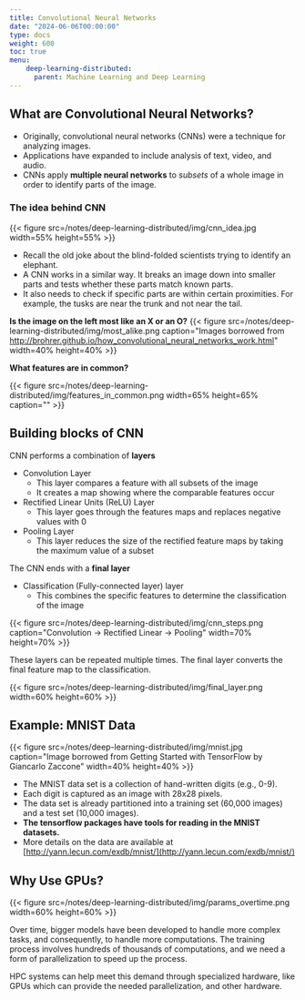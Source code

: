 ```yaml
---
title: Convolutional Neural Networks
date: "2024-06-06T00:00:00"
type: docs 
weight: 600
toc: true
menu: 
    deep-learning-distributed:
      parent: Machine Learning and Deep Learning
---
```


## What are Convolutional Neural Networks?
* Originally, convolutional neural networks (CNNs) were a technique for analyzing images.
* Applications have expanded to include analysis of text, video, and audio.
* CNNs apply __multiple neural networks__ to _subsets_ of a whole image in order to identify parts of the image.

### The idea behind CNN
{{< figure src=/notes/deep-learning-distributed/img/cnn_idea.jpg width=55% height=55% >}}
* Recall the old joke about the blind-folded scientists trying to identify an elephant.
* A CNN works in a similar way. It breaks an image down into smaller parts and tests whether these parts match known parts.
* It also needs to check if specific parts are within certain proximities.
   For example, the tusks are near the trunk and not near the tail.

**Is the image on the left most like an X or an O?**
{{< figure src=/notes/deep-learning-distributed/img/most_alike.png caption="Images borrowed from http://brohrer.github.io/how_convolutional_neural_networks_work.html" width=40% height=40% >}}

**What features are in common?**

{{< figure src=/notes/deep-learning-distributed/img/features_in_common.png width=65% height=65% caption="" >}}

## Building blocks of CNN

CNN performs a combination of **layers**
* Convolution Layer
  * This layer compares a feature with all subsets of the image
  * It creates a map showing where the comparable features occur
* Rectified Linear Units (ReLU) Layer
  * This layer goes through the features maps and replaces negative values with $0$
* Pooling Layer
  * This layer reduces the size of the rectified feature maps by taking the maximum value of a subset

The CNN ends with a **final layer**
* Classification (Fully-connected layer) layer
  * This combines the specific features to determine the classification of the image


{{< figure src=/notes/deep-learning-distributed/img/cnn_steps.png caption="Convolution → Rectified Linear → Pooling" width=70% height=70% >}}

These layers can be repeated multiple times. The final layer converts the final feature map to the classification.

{{< figure src=/notes/deep-learning-distributed/img/final_layer.png width=60% height=60% >}}

## Example: MNIST Data

{{< figure src=/notes/deep-learning-distributed/img/mnist.jpg caption="Image borrowed from Getting Started with TensorFlow by Giancarlo Zaccone" width=40% height=40% >}}

* The MNIST data set is a collection of hand-written digits (e.g., 0-9).
* Each digit is captured as an image with 28x28 pixels.
* The data set is already partitioned into a training set (60,000 images) and a test set (10,000 images).
* __The tensorflow packages have tools for reading in the MNIST datasets.__
* More details on the data are available at [http://yann.lecun.com/exdb/mnist/](http://yann.lecun.com/exdb/mnist/)


## Why Use GPUs? 
{{< figure src=/notes/deep-learning-distributed/img/params_overtime.png width=60% height=60% >}}

Over time, bigger models have been developed to handle more complex tasks, and consequently, to handle more computations. The training process involves hundreds of thousands of computations, and we need a form of parallelization to speed up the process. 

HPC systems can help meet this demand through specialized hardware, like GPUs which can provide the needed parallelization, and other hardware. 



<!-- ## Coding a Model with CNN: General Steps
1. Load the data
2. Preprocess the data.
    1. Capture the sizes
    2. Reshape the data
3. Design the Network Model
4. Train the model
5. Apply the model to the test data
6. Display the results

Here is some good example code: https://machinelearningmastery.com/tensorflow-tutorial-deep-learning-with-tf-keras/

The next page will cover an exercise with Tensorflow and CNN where we will load data, pre-process the data, design the network model, train the model, and apply the model to test data.  -->
